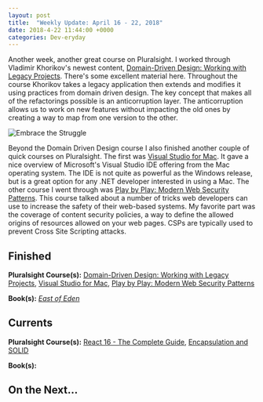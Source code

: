 ```yaml
---
layout: post
title:  "Weekly Update: April 16 - 22, 2018"
date: 2018-4-22 11:44:00 +0000
categories: Dev-eryday
---
```


Another week, another great course on Pluralsight. I worked through Vladimir Khorikov's newest content, [Domain-Driven Design: Working with Legacy Projects][ddd]. There's some excellent material here. Throughout the course Khorikov takes a legacy application then extends and modifies it using practices from domain driven design. The key concept that makes all of the refactorings possible is an anticorruption layer. The anticorruption allows us to work on new features without impacting the old ones by creating a way to map from one version to the other.  

![Embrace the Struggle](https://farm1.staticflickr.com/795/40569937985_af647e4b36_z.jpg)

Beyond the Domain Driven Design course I also finished another couple of quick courses on Pluralsight. The first was [Visual Studio for Mac][vsm]. It gave a nice overview of Microsoft's Visual Studio IDE offering from the Mac operating system. The IDE is not quite as powerful as the Windows release, but is a great option for any .NET developer interested in using a Mac. The other course I went through was [Play by Play: Modern Web Security Patterns][wsp]. This course talked about a number of tricks web developers can use to increase the safety of their web-based systems. My favorite part was the coverage of content security policies, a way to define the allowed origins of resources allowed on your web pages. CSPs are typically used to prevent Cross Site Scripting attacks. 

## Finished

**Pluralsight Course(s):** [Domain-Driven Design: Working with Legacy Projects][ddd], [Visual Studio for Mac][vsm], [Play by Play: Modern Web Security Patterns][wsp]

**Book(s):** *[East of Eden][eden]*

## Currents

**Pluralsight Course(s):** [React 16 - The Complete Guide][re], [Encapsulation and SOLID][sol]

**Book(s):** 

## On the Next...



[eden]: https://www.amazon.com/East-Penguin-Twentieth-Century-Classics/dp/0140186395/
[vsm]: https://app.pluralsight.com/library/courses/visual-studio-mac/table-of-contents
[re]: https://www.udemy.com/react-the-complete-guide-incl-redux/
[core]: https://app.pluralsight.com/library/courses/aspdotnetcore-implementing-securing-api/table-of-contents
[secure]: https://app.pluralsight.com/library/courses/asp-dotnet-core-oauth2-openid-connect-securing/table-of-contents
[core2]: https://app.pluralsight.com/library/courses/asp-dot-net-core-oauth/table-of-contents
[act]: https://www.manning.com/books/asp-dot-net-core-in-action
[msdn]: https://docs.microsoft.com/en-us/aspnet/core/
[coredi]: https://docs.microsoft.com/en-us/aspnet/core/fundamentals/dependency-injection#using-framework-provided-services
[es6]: https://app.pluralsight.com/library/courses/es6-the-right-parts/table-of-contents
[awe]: https://github.com/thangchung/awesome-dotnet-core
[is4]: http://docs.identityserver.io/en/release/
[ddd]: https://app.pluralsight.com/library/courses/domain-driven-design-legacy-projects/table-of-contents
[think]: https://www.amazon.com/gp/product/0321965515/
[ui]: https://app.pluralsight.com/library/courses/aspdotnet-mvc-ui-best-practices-playbook/table-of-contents
[wo]: https://www.amazon.com/Coders-Work-Reflections-Craft-Programming/dp/1430219483/
[taocp]: https://www.amazon.com/Computer-Programming-Volumes-1-4A-Boxed/dp/0321751043/
[wsp]: https://app.pluralsight.com/library/courses/play-by-play-modern-web-security-patterns/table-of-contents
[sol]: https://app.pluralsight.com/library/courses/encapsulation-solid/table-of-contents